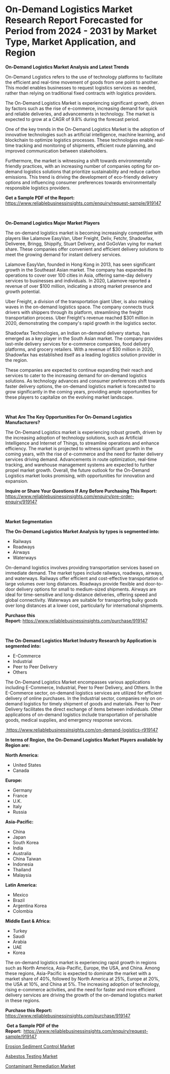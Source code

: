 <p><h1>On-Demand Logistics Market Research Report Forecasted for Period from 2024 -  2031 by Market Type, Market Application, and Region</h1></p><p><strong>On-Demand Logistics Market Analysis and Latest Trends</strong></p>
<p><p>On-Demand Logistics refers to the use of technology platforms to facilitate the efficient and real-time movement of goods from one point to another. This model enables businesses to request logistics services as needed, rather than relying on traditional fixed contracts with logistics providers.</p><p>The On-Demand Logistics Market is experiencing significant growth, driven by factors such as the rise of e-commerce, increasing demand for quick and reliable deliveries, and advancements in technology. The market is expected to grow at a CAGR of 9.8% during the forecast period.</p><p>One of the key trends in the On-Demand Logistics Market is the adoption of innovative technologies such as artificial intelligence, machine learning, and blockchain to optimize logistics processes. These technologies enable real-time tracking and monitoring of shipments, efficient route planning, and improved communication between stakeholders.</p><p>Furthermore, the market is witnessing a shift towards environmentally friendly practices, with an increasing number of companies opting for on-demand logistics solutions that prioritize sustainability and reduce carbon emissions. This trend is driving the development of eco-friendly delivery options and influencing consumer preferences towards environmentally responsible logistics providers.</p></p>
<p><strong>Get a Sample PDF of the Report:&nbsp;</strong> <a href="https://www.reliablebusinessinsights.com/enquiry/request-sample/919147">https://www.reliablebusinessinsights.com/enquiry/request-sample/919147</a></p>
<p>&nbsp;</p>
<p><strong>On-Demand Logistics Major Market Players</strong></p>
<p><p>The on-demand logistics market is becoming increasingly competitive with players like Lalamove EasyVan, Uber Freight, Deliv, Fetchr, Shadowfax, Deliveree, Bringg, Shippify, Stuart Delivery, and GoGoVan vying for market share. These companies offer convenient and efficient delivery solutions to meet the growing demand for instant delivery services.</p><p>Lalamove EasyVan, founded in Hong Kong in 2013, has seen significant growth in the Southeast Asian market. The company has expanded its operations to cover over 100 cities in Asia, offering same-day delivery services to businesses and individuals. In 2020, Lalamove reported a revenue of over $100 million, indicating a strong market presence and growth potential.</p><p>Uber Freight, a division of the transportation giant Uber, is also making waves in the on-demand logistics space. The company connects truck drivers with shippers through its platform, streamlining the freight transportation process. Uber Freight's revenue reached $301 million in 2020, demonstrating the company's rapid growth in the logistics sector.</p><p>Shadowfax Technologies, an Indian on-demand delivery startup, has emerged as a key player in the South Asian market. The company provides last-mile delivery services for e-commerce companies, food delivery platforms, and grocery retailers. With a revenue of $30 million in 2020, Shadowfax has established itself as a leading logistics solution provider in the region.</p><p>These companies are expected to continue expanding their reach and services to cater to the increasing demand for on-demand logistics solutions. As technology advances and consumer preferences shift towards faster delivery options, the on-demand logistics market is forecasted to grow significantly in the coming years, providing ample opportunities for these players to capitalize on the evolving market landscape.</p></p>
<p>&nbsp;</p>
<p><strong>What Are The Key Opportunities For On-Demand Logistics Manufacturers?</strong></p>
<p><p>The On-Demand Logistics market is experiencing robust growth, driven by the increasing adoption of technology solutions, such as Artificial Intelligence and Internet of Things, to streamline operations and enhance efficiency. The market is projected to witness significant growth in the coming years, with the rise of e-commerce and the need for faster delivery services driving demand. Advancements in route optimization, real-time tracking, and warehouse management systems are expected to further propel market growth. Overall, the future outlook for the On-Demand Logistics market looks promising, with opportunities for innovation and expansion.</p></p>
<p><strong>Inquire or Share Your Questions If Any Before Purchasing This Report:</strong> <a href="https://www.reliablebusinessinsights.com/enquiry/pre-order-enquiry/919147">https://www.reliablebusinessinsights.com/enquiry/pre-order-enquiry/919147</a></p>
<p>&nbsp;</p>
<p><strong>Market Segmentation</strong></p>
<p><strong>The On-Demand Logistics Market Analysis by types is segmented into:</strong></p>
<p><ul><li>Railways</li><li>Roadways</li><li>Airways</li><li>Waterways</li></ul></p>
<p><p>On-demand logistics involves providing transportation services based on immediate demand. The market types include railways, roadways, airways, and waterways. Railways offer efficient and cost-effective transportation of large volumes over long distances. Roadways provide flexible and door-to-door delivery options for small to medium-sized shipments. Airways are ideal for time-sensitive and long-distance deliveries, offering speed and global connectivity. Waterways are suitable for transporting bulky goods over long distances at a lower cost, particularly for international shipments.</p></p>
<p><strong>Purchase this Report:&nbsp;</strong><a href="https://www.reliablebusinessinsights.com/purchase/919147">https://www.reliablebusinessinsights.com/purchase/919147</a></p>
<p>&nbsp;</p>
<p><strong>The On-Demand Logistics Market Industry Research by Application is segmented into:</strong></p>
<p><ul><li>E-Commerce</li><li>Industrial</li><li>Peer to Peer Delivery</li><li>Others</li></ul></p>
<p><p>The On-Demand Logistics Market encompasses various applications including E-Commerce, Industrial, Peer to Peer Delivery, and Others. In the E-Commerce sector, on-demand logistics services are utilized for efficient delivery of online purchases. In the Industrial sector, companies rely on on-demand logistics for timely shipment of goods and materials. Peer to Peer Delivery facilitates the direct exchange of items between individuals. Other applications of on-demand logistics include transportation of perishable goods, medical supplies, and emergency response services.</p></p>
<p><a href="https://www.reliablebusinessinsights.com/on-demand-logistics-r919147">&nbsp;https://www.reliablebusinessinsights.com/on-demand-logistics-r919147</a></p>
<p><strong>In terms of Region, the On-Demand Logistics Market Players available by Region are:</strong></p>
<p>
    <p> <strong> North America: </strong>
        <ul>
            <li>United States</li>
            <li>Canada</li>
        </ul>
        </p> 
    <p> <strong> Europe: </strong>
        <ul>
            <li>Germany</li>
            <li>France</li>
            <li>U.K.</li>
            <li>Italy</li>
            <li>Russia</li>
        </ul>
        </p> 
    <p> <strong> Asia-Pacific: </strong>
        <ul>
            <li>China</li>
            <li>Japan</li>
            <li>South Korea</li>
            <li>India</li>
            <li>Australia</li>
            <li>China Taiwan</li>
            <li>Indonesia</li>
            <li>Thailand</li>
            <li>Malaysia</li>
        </ul>
        </p> 
    <p> <strong> Latin America: </strong>
        <ul>
            <li>Mexico</li>
            <li>Brazil</li>
            <li>Argentina Korea</li>
            <li>Colombia</li>
        </ul>
        </p> 
    <p> <strong> Middle East & Africa: </strong>
        <ul>
            <li>Turkey</li>
            <li>Saudi</li>
            <li>Arabia</li>
            <li>UAE</li>
            <li>Korea</li>
        </ul>
    </p>
    </p>
<p><p>The on-demand logistics market is experiencing rapid growth in regions such as North America, Asia-Pacific, Europe, the USA, and China. Among these regions, Asia-Pacific is expected to dominate the market with a market share of 40%, followed by North America at 25%, Europe at 20%, the USA at 10%, and China at 5%. The increasing adoption of technology, rising e-commerce activities, and the need for faster and more efficient delivery services are driving the growth of the on-demand logistics market in these regions.</p></p>
<p><strong>Purchase this Report: </strong><a href="https://www.reliablebusinessinsights.com/purchase/919147">https://www.reliablebusinessinsights.com/purchase/919147</a></p>
<p>&nbsp;<strong>Get a Sample PDF of the Report:&nbsp;&nbsp;</strong><a href="https://www.reliablebusinessinsights.com/enquiry/request-sample/919147">https://www.reliablebusinessinsights.com/enquiry/request-sample/919147</a></p>
<p><strong></strong></p>
<p><p><a href="https://github.com/dimitrishawkinswaynenp91rgz/Market-Research-Report-List-3/blob/main/erosion-sediment-control-market.md">Erosion Sediment Control Market</a></p><p><a href="https://github.com/gladysalidde/Market-Research-Report-List-2/blob/main/asbestos-testing-market.md">Asbestos Testing Market</a></p><p><a href="https://github.com/changoleonlaverguenzanoexiste/Market-Research-Report-List-4/blob/main/contaminant-remediation-market.md">Contaminant Remediation Market</a></p></p>